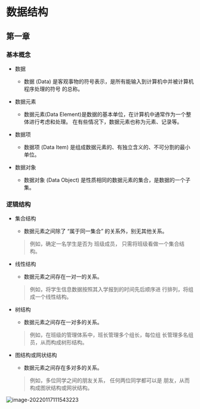 # 数据结构

## 第一章

### 基本概念

+ 数据

  + 数据 (Data) 是客观事物的符号表示，是所有能输入到计算机中并被计算机程序处理的符号 的总称。

+ 数据元素

  + 数据元素(Data Element)是数据的基本单位，在计算机中通常作为一个整体进行考虑和处理。 在有些情况下，数据元素也称为元素、记录等。

+ 数据项

  + 数据项 (Data Item) 是组成数据元素的、有独立含义的、不可分割的最小单位。

+ 数据对象

  + 数据对象 (Data Object) 是性质相同的数据元素的集合，是数据的一个子集。

  

### 逻辑结构

+ 集合结构

  + 数据元素之间除了 “属于同一集合” 的关系外，别无其他关系。

  > 例如，确定一名学生是否为 班级成员， 只需将班级看做一个集合结构。

+ 线性结构

  + 数据元素之间存在一对一的关系。

  > 例如，将学生信息数据按照其入学报到的时间先后顺序进 行排列，将组成一个线性结构。

+ 树结构

  + 数据元素之间存在一对多的关系。

  > 例如，在班级的管理体系中，班长管理多个组长，每位组 长管理多名组员，从而构成树形结构。

+ 图结构或网状结构

  + 数据元素之间存在多对多的关系。

  > 例如，多位同学之间的朋友关系， 任何两位同学都可以是 朋友，从而构成图状结构或网状结构。

    

![image-20220117111543223](C:\Users\kamto\AppData\Roaming\Typora\typora-user-images\image-20220117111543223.png)